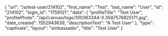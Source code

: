 {
    "url": "\/a\/test-user\/214102",
    "first_name": "Test",
    "last_name": "User",
    "id": "214102",
    "login_id": "1759121",
    "data": {
        "profileTitle": "Test User",
        "profilePhoto": "\/api\/canvas\/logo\/100363344-0.3587576825171.jpg",
        "date_created": 1552943639,
        "descriptionText": "A Test User"
    },
    "type": "captivate",
    "layout": "ambassador",
    "title": "Test User"
}